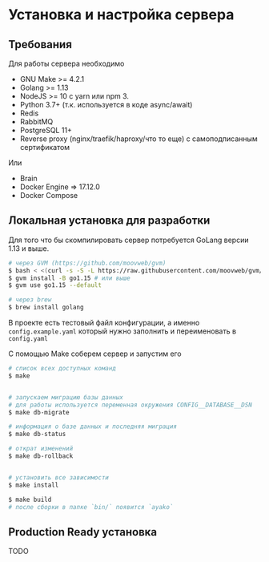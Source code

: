 # Установка и настройка сервера

## Требования

Для работы сервера необходимо

* GNU Make >= 4.2.1
* Golang >= 1.13
* NodeJS >= 10 с yarn или npm 3.
* Python 3.7+ (т.к. используется в коде async/await)
* Redis
* RabbitMQ
* PostgreSQL 11+
* Reverse proxy (nginx/traefik/haproxy/что то еще) с самоподписанным сертификатом

Или

* Brain
* Docker Engine => 17.12.0
* Docker Compose

## Локальная установка для разработки

Для того что бы скомпилировать сервер потребуется GoLang версии 1.13 и выше.
```bash
# через GVM (https://github.com/moovweb/gvm)
$ bash < <(curl -s -S -L https://raw.githubusercontent.com/moovweb/gvm/master/binscripts/gvm-installer)
$ gvm install -B go1.15 # или выше
$ gvm use go1.15 --default

# через brew
$ brew install golang
```

В проекте есть тестовый файл конфигурации, а именно `config.example.yaml` который нужно заполнить и переименовать в `config.yaml`

С помощью Make соберем сервер и запустим его
```bash
# список всех доступных команд
$ make


# запускаем миграцию базы данных
# для работы используется переменная окружения CONFIG__DATABASE__DSN
$ make db-migrate

# информация о базе данных и последняя миграция
$ make db-status

# открат изменений
$ make db-rollback


# установить все зависимости
$ make install

$ make build
# после сборки в папке `bin/` появится `ayako`
```

## Production Ready установка

TODO
